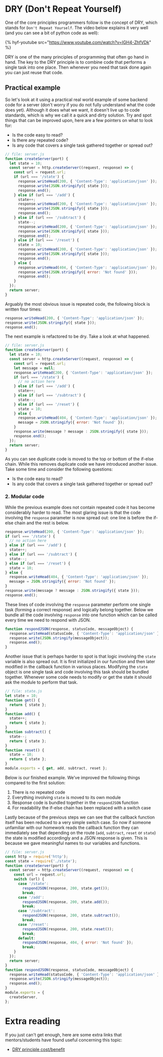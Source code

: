 # DRY (Don't Repeat Yourself)

One of the core principles programmers follow is the concept of DRY, which stands for `Don't Repeat Yourself`. The video below explains it very well (and you can see a bit of python code as well):

{% hyf-youtube src="https://www.youtube.com/watch?v=IGH4-ZhfVDk" %}

DRY is one of the many principles of programming that often go hand in hand. The key to the DRY principle is to combine code that performs a single task into one place. Then whenever you need that task done again you can just reuse that code.

## Practical example
So let's look at it using a practical real world example of some backend code for a server (don't worry if you do not fully understand what the code does yet). Although it does what we want, it doesn't live up to code standards, which is why we call it a quick and dirty solution. Try and spot things that can be improved upon, here are a few pointers on what to look for:

- Is the code easy to read?
- Is there any repeated code?
- Is any code that covers a single task gathered together or spread out?

```js
// file: server.js
function createServer(port) {
  let state = 10;
  const server = http.createServer((request, response) => {
    const url = request.url;
    if (url === '/state') {
      response.writeHead(200, { 'Content-Type': 'application/json' });
      response.write(JSON.stringify({ state }));
      response.end();
    } else if (url === '/add') {
      state++;
      response.writeHead(200, { 'Content-Type': 'application/json' });
      response.write(JSON.stringify({ state }));
      response.end();
    } else if (url === '/subtract') {
      state--;
      response.writeHead(200, { 'Content-Type': 'application/json' });
      response.write(JSON.stringify({ state }));
      response.end();
    } else if (url === '/reset') {
      state = 10;
      response.writeHead(200, { 'Content-Type': 'application/json' });
      response.write(JSON.stringify({ state }));
      response.end();
    } else {
      response.writeHead(404, { 'Content-Type': 'application/json' });
      response.write(JSON.stringify({ error: 'Not found' }));
      response.end();
    }
  });
  return server;
}
```

Arguably the most obvious issue is repeated code, the following block is written four times:

```js
response.writeHead(200, { 'Content-Type': 'application/json' });
response.write(JSON.stringify({ state }));
response.end();
```

The next example is refactored to be dry. Take a look at what happened.

```js
// file: server.js
function createServer(port) {
  let state = 10;
  const server = http.createServer((request, response) => {
    const url = request.url;
    let message = null;
    response.writeHead(200, { 'Content-Type': 'application/json' });
    if (url === '/state') {
      // no action here
    } else if (url === '/add') {
      state++;
    } else if (url === '/subtract') {
      state--;
    } else if (url === '/reset') {
      state = 10;
    } else {
      response.writeHead(404, { 'Content-Type': 'application/json' });
      message = JSON.stringify({ error: 'Not found' });
    }
    response.write(message ? message : JSON.stringify({ state }));
    response.end();
  });
  return server;
}
```

As you can see duplicate code is moved to the top or bottom of the if-else chain. While this removes duplicate code we have introduced another issue. Take some time and consider the following questions:

- Is the code easy to read?
- Is any code that covers a single task gathered together or spread out?

### <a name="modular">2. Modular code</a>

While the previous example does not contain repeated code it has become considerably harder to read. The most glaring issue is that the code involving the `response` parameter is now spread out: one line is before the if-else chain and the rest is below.

```js
response.writeHead(200, { 'Content-Type': 'application/json' });
if (url === '/state') {
  // no action here
} else if (url === '/add') {
  state++;
} else if (url === '/subtract') {
  state--;
} else if (url === '/reset') {
  state = 10;
} else {
  response.writeHead(404, { 'Content-Type': 'application/json' });
  message = JSON.stringify({ error: 'Not found' });
}
response.write(message ? message : JSON.stringify({ state }));
response.end();
```

These lines of code involving the `response` parameter perform one single task (forming a correct response) and logically belong together. Below we bundle all the code involving `response` into one function which can be called every time we need to respond with JSON.

```js
function respondJSON(response, statusCode, messageObject) {
  response.writeHead(statusCode, { 'Content-Type': 'application/json' });
  response.write(JSON.stringify(messageObject));
  response.end();
}
```

Another issue that is perhaps harder to spot is that logic involving the `state` variable is also spread out. It is first initialized in our function and then later modified in the callback function in various places. Modifying the `state` object is one single task and code involving this task should be bundled together. Whenever some code needs to modify or get the state it should ask the module to perform that task.

```js
// file: state.js
let state = 10;
function get() {
  return { state };
}
function add() {
  state++;
  return { state };
}
function subtract() {
  state--;
  return { state };
}
function reset() {
  state = 10;
  return { state };
}
module.exports = { get, add, subtract, reset };
```

Below is our finished example. We've improved the following things compared to the first solution:

1. There is no repeated code
2. Everything involving `state` is moved to its own module
3. Response code is bundled together in the `respondJSON` function
4. For readability the if-else chain has been replaced with a switch case

Lastly because of the previous steps we can see that the callback function itself has been reduced to a very simple switch case. So now if someone unfamiliar with our homework reads the callback function they can immediately see that depending on the route (`add`, `subtract`, `reset` or `state`) the state is modified accordingly and a JSON response is given. This is because we gave meaningful names to our variables and functions.

```js
// file: server.js
const http = require('http');
const state = require('./state');
function createServer(port) {
  const server = http.createServer((request, response) => {
    const url = request.url;
    switch (url) {
      case '/state':
        respondJSON(response, 200, state.get());
        break;
      case '/add':
        respondJSON(response, 200, state.add());
        break;
      case '/subtract':
        respondJSON(response, 200, state.subtract());
        break;
      case '/reset':
        respondJSON(response, 200, state.reset());
        break;
      default:
        respondJSON(response, 404, { error: 'Not found' });
        break;
    }
  });
  return server;
}
function respondJSON(response, statusCode, messageObject) {
  response.writeHead(statusCode, { 'Content-Type': 'application/json' });
  response.write(JSON.stringify(messageObject));
  response.end();
}
module.exports = {
  createServer,
};
```

# Extra reading
If you just can't get enough, here are some extra links that mentors/students have found useful concerning this topic:

- [DRY principle cost/benefit](https://thevaluable.dev/dry-principle-cost-benefit-example/)